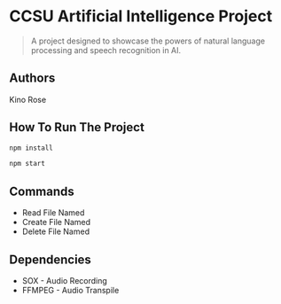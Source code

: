 # CCSU Artificial Intelligence Project
> A project designed to showcase the powers of natural language processing and speech recognition in AI.
## Authors
Kino Rose

## How To Run The Project
```bash
npm install

npm start
```

## Commands

* Read File Named
* Create File Named
* Delete File Named

## Dependencies

* SOX - Audio Recording
* FFMPEG - Audio Transpile